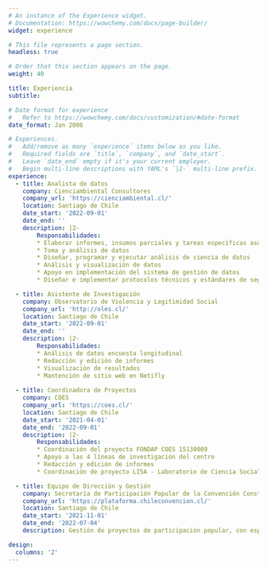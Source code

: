 ```yaml
---
# An instance of the Experience widget.
# Documentation: https://wowchemy.com/docs/page-builder/
widget: experience

# This file represents a page section.
headless: true

# Order that this section appears on the page.
weight: 40

title: Experiencia
subtitle:

# Date format for experience
#   Refer to https://wowchemy.com/docs/customization/#date-format
date_format: Jan 2006

# Experiences.
#   Add/remove as many `experience` items below as you like.
#   Required fields are `title`, `company`, and `date_start`.
#   Leave `date_end` empty if it's your current employer.
#   Begin multi-line descriptions with YAML's `|2-` multi-line prefix.
experience:
  - title: Analista de datos
    company: Cienciambiental Consultores
    company_url: 'https://cienciambiental.cl/'
    location: Santiago de Chile
    date_start: '2022-09-01'
    date_end: ''
    description: |2-
        Responsabilidades:
        * Elaborar informes, insumos parciales y tareas específicas asociadas a proyectos en ejecución como bases de datos,            información espacial, revisiones bibliográficas
        * Toma y análisis de datos
        * Diseñar, programar y ejecutar análisis de ciencia de datos
        * Análisis y visualización de datos
        * Apoyo en implementación del sistema de gestión de datos
        * Diseñar e implementar protocolos técnicos y estándares de seguridad internos o solicitados por las empresas mandantes

  - title: Asistente de Investigación
    company: Observatorio de Violencia y Legitimidad Social
    company_url: 'http://oles.cl/'
    location: Santiago de Chile
    date_start: '2022-09-01'
    date_end: ''
    description: |2-
        Responsabilidades:
        * Análisis de datos encuesta longitudinal
        * Redacción y edición de informes
        * Visualización de resultados
        * Mantención de sitio web en Netifly
        
  - title: Coordinadora de Proyectos
    company: COES
    company_url: 'https://coes.cl/'
    location: Santiago de Chile
    date_start: '2021-04-01'
    date_end: '2022-09-01'
    description: |2-
        Responsabilidades:
        * Coordinación del proyecto FONDAP COES 15130009
        * Apoyo a las 4 líneas de investigación del centro
        * Redacción y edición de informes
        * Coordinación de proyecto LISA - Laboratorio de Ciencia Social Abierta.

  - title: Equipo de Dirección y Gestión
    company: Secretaría de Participación Popular de la Convención Constitucional de Chile
    company_url: 'https://plataforma.chileconvencion.cl/'
    location: Santiago de Chile
    date_start: '2021-11-01'
    date_end: '2022-07-04'
    description: Gestión de proyectos de participación popular, con especial énfasis en Educación Popular Constituyente.

design:
  columns: '2'
---
```

